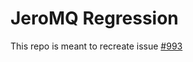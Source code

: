 # JeroMQ Regression

This repo is meant to recreate issue [#993](https://github.com/zeromq/jeromq/issues/993)
